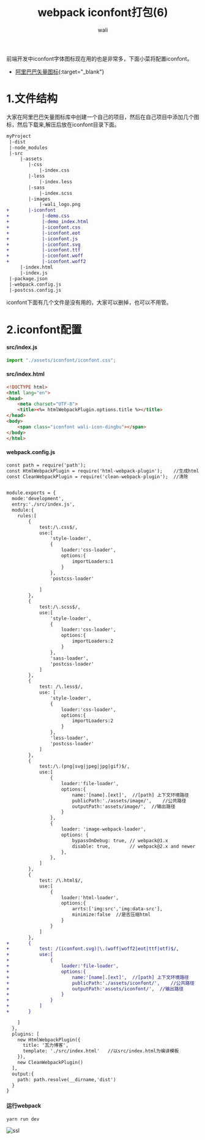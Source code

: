 ﻿---
layout: post
title: webpack iconfont打包(6)
tagline: webpack教程
category: webpack      #分类
author: wali    #作者
tag: webpack     #标签
ghurl:      #github url
ghurl_zip:  #github zip下载
comments: true
post_nav: ["1.文件结构","2.iconfont配置"]
group_tag: webpack4.x 教程
---

前端开发中iconfont字体图标现在用的也是非常多，下面小菜将配置iconfont。

- [阿里巴巴矢量图标](https://www.iconfont.cn/ "https://www.iconfont.cn/"){:target="_blank"}

# 1.文件结构

大家在阿里巴巴矢量图标库中创建一个自己的项目，然后在自己项目中添加几个图标，然后下载来,解压后放在iconfont目录下面。

```diff
myProject
 |-dist  
 |-node_modules
 |-src
     |-assets
        |-css
            |-index.css
        |-less
            |-index.less     
        |-sass
            |-index.scss
        |-images
            |-wali_logo.png
+       |-iconfont
+            |-demo.css
+            |-demo_index.html
+            |-iconfont.css
+            |-iconfont.eot
+            |-iconfont.js
+            |-iconfont.svg
+            |-iconfont.ttf
+            |-iconfont.woff
+            |-iconfont.woff2            
     |-index.html
     |-index.js
 |-package.json
 |-webpack.config.js
 |-postcss.config.js
```

iconfont下面有几个文件是没有用的，大家可以删掉，也可以不用管。

# 2.iconfont配置

#### src/index.js

```javascript
import "./assets/iconfont/iconfont.css";
```

#### src/index.html

```html
<!DOCTYPE html>
<html lang="en">
<head>
    <meta charset="UTF-8">
    <title><%= htmlWebpackPlugin.options.title %></title>
</head>
<body>
    <span class="iconfont wali-icon-dingbu"></span>
</body>
</html>
```

#### webpack.config.js

```diff
const path = require('path');
const HtmlWebpackPlugin = require('html-webpack-plugin');    //生成html文件
const CleanWebpackPlugin = require('clean-webpack-plugin');  //清除


module.exports = {
  mode:'development',
  entry:'./src/index.js',
  module:{
	rules:[
		{
			test:/\.css$/,
			use:[
				'style-loader',
				{
					loader:'css-loader',
					options:{
						importLoaders:1
					}					
				},
				'postcss-loader'
				
			]
		},
		{
			test:/\.scss$/,
			use:[
				'style-loader',
				{
					loader:'css-loader',
					options:{
						importLoaders:2
					}					
				},
				'sass-loader',
				'postcss-loader'
			]
		},
		{
			test: /\.less$/,
			use: [
				'style-loader',
				{
					loader:'css-loader',
					options:{
						importLoaders:2
					}					
				},
				'less-loader',
				'postcss-loader'
			]
		},
		{
			test:/\.(png|svg|jpeg|jpg|gif)$/,
			use:[		
				{
					loader:'file-loader',
					options:{
						name:'[name].[ext]',  //[path] 上下文环境路径
						publicPath:'./assets/image/',    //公共路径
						outputPath:'assets/image/',  //输出路径							
					}
				},
				{
					loader: 'image-webpack-loader',
					options: {
						bypassOnDebug: true, // webpack@1.x
						disable: true,       // webpack@2.x and newer
					},
				},
			]
		},
		{
			test: /\.html$/,
			use:[
				{
					loader:'html-loader',
					options:{
						arrts:['img:src','img:data-src'],
						minimize:false  //是否压缩html
					}
				}
			]
		},
+		{
+			test: /(iconfont.svg)|\.(woff|woff2|eot|ttf|otf)$/,
+			use:[
+				{
+					loader:'file-loader',
+					options:{
+						name:'[name].[ext]',  //[path] 上下文环境路径
+						publicPath:'./assets/iconfont/',    //公共路径
+						outputPath:'assets/iconfont/',  //输出路径							
+					}
+				}				
+			]
+		}

	]
  },
  plugins: [
    new HtmlWebpackPlugin({
      title: '瓦力博客',
      template: './src/index.html'   //以src/index.html为编译模板
    }),
    new CleanWebpackPlugin()
  ],
  output:{
    path: path.resolve(__dirname,'dist')
  }
}
```

#### 运行webpack

```
yarn run dev
```

![ssl](http://walidream.com:9999/blogImage/webpack/webpack_12.png)